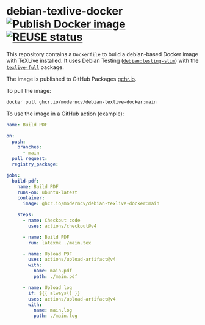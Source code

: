 <!--
SPDX-FileCopyrightText: 2021 moderncv maintainers <github.com/moderncv>

SPDX-License-Identifier: CC0-1.0
-->

# debian-texlive-docker [![Publish Docker image](https://github.com/moderncv/debian-texlive-docker/actions/workflows/publish-docker-image.yml/badge.svg)](https://github.com/moderncv/debian-texlive-docker/actions/workflows/publish-docker-image.yml) [![REUSE status](https://api.reuse.software/badge/github.com/moderncv/debian-texlive-docker)](https://api.reuse.software/info/github.com/moderncv/debian-texlive-docker)

This repository contains a `Dockerfile` to build a debian-based Docker image with TeXLive installed. It uses Debian Testing ([`debian:testing-slim`](https://hub.docker.com/_/debian)) with the [`texlive-full`](https://packages.debian.org/testing/texlive-full) package.

The image is published to GitHub Packages [gchr.io](https://docs.github.com/en/packages/working-with-a-github-packages-registry/working-with-the-container-registry).

To pull the image:

```sh
docker pull ghcr.io/moderncv/debian-texlive-docker:main
```

To use the image in a GitHub action (example):

```yml
name: Build PDF

on:
  push:
    branches:
      - main
  pull_request:
  registry_package:

jobs:
  build-pdf:
    name: Build PDF
    runs-on: ubuntu-latest
    container:
      image: ghcr.io/moderncv/debian-texlive-docker:main

    steps:
      - name: Checkout code
        uses: actions/checkout@v4

      - name: Build PDF
        run: latexmk ./main.tex

      - name: Upload PDF
        uses: actions/upload-artifact@v4
        with:
          name: main.pdf
          path: ./main.pdf

      - name: Upload log
        if: ${{ always() }}
        uses: actions/upload-artifact@v4
        with:
          name: main.log
          path: ./main.log
```
